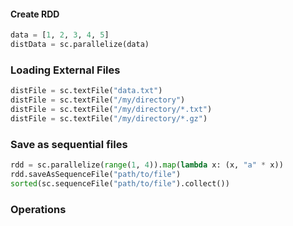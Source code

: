 
#### Create RDD

```python
data = [1, 2, 3, 4, 5]
distData = sc.parallelize(data)
```

### Loading External Files

```python
distFile = sc.textFile("data.txt")
distFile = sc.textFile("/my/directory")
distFile = sc.textFile("/my/directory/*.txt")
distFile = sc.textFile("/my/directory/*.gz")
```

### Save as sequential files

```python
rdd = sc.parallelize(range(1, 4)).map(lambda x: (x, "a" * x))
rdd.saveAsSequenceFile("path/to/file")
sorted(sc.sequenceFile("path/to/file").collect())
```
### Operations